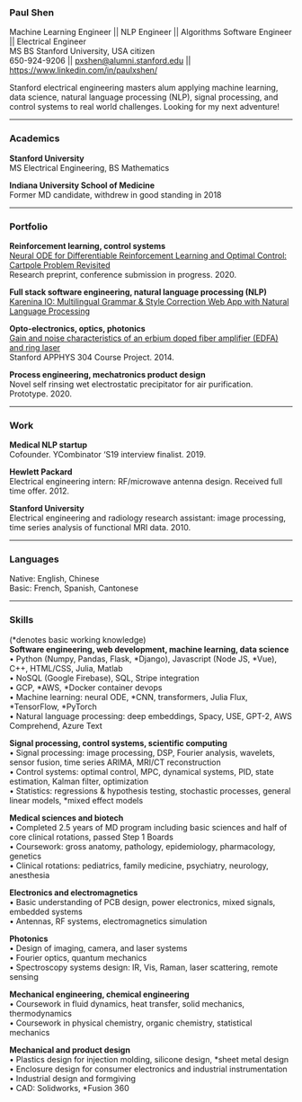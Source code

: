 ### Paul Shen  

Machine Learning Engineer || NLP Engineer || Algorithms Software Engineer || Electrical Engineer  
MS BS Stanford University, USA citizen  
650-924-9206 || pxshen@alumni.stanford.edu || https://www.linkedin.com/in/paulxshen/  

Stanford electrical engineering masters alum applying machine learning, data science, natural language processing (NLP), signal processing, and control systems to real world challenges. Looking for my next adventure!  
___
### Academics
**Stanford University**  
MS Electrical Engineering, BS Mathematics  

**Indiana University School of Medicine**  
Former MD candidate, withdrew in good standing in 2018
___
### Portfolio 
**Reinforcement learning, control systems**  
[Neural ODE for Differentiable Reinforcement Learning and Optimal Control: Cartpole Problem Revisited](https://medium.com/swlh/neural-ode-for-reinforcement-learning-and-nonlinear-optimal-control-cartpole-problem-revisited-5408018b8d71)  
Research preprint, conference submission in progress. 2020.  

**Full stack software engineering, natural language processing (NLP)**  
[Karenina IO: Multilingual Grammar & Style Correction Web App with Natural Language Processing](https://www.karenina.io)  

**Opto-electronics, optics, photonics**  
[Gain and noise characteristics of an erbium doped fiber amplifier (EDFA) and ring laser](https://paulxshen.github.io/edfa.pdf)  
Stanford APPHYS 304 Course Project. 2014.  

**Process engineering, mechatronics product design**  
Novel self rinsing wet electrostatic precipitator for air purification. Prototype. 2020.  
___
### Work
**Medical NLP startup**  
Cofounder. YCombinator ‘S19 interview finalist. 2019.  

**Hewlett Packard**  
Electrical engineering intern: RF/microwave antenna design. Received full time offer. 2012.  

**Stanford University**  
Electrical engineering and radiology research assistant: image processing, time series analysis of functional MRI data. 2010.  
___
### Languages
Native: English, Chinese  
Basic: French, Spanish, Cantonese  
___
### Skills
(*denotes basic working knowledge)  
**Software engineering, web development, machine learning, data science**  
•	Python (Numpy, Pandas, Flask, *Django), Javascript (Node JS, *Vue), C++, HTML/CSS, Julia, Matlab  
•	NoSQL (Google Firebase), SQL, Stripe integration   
•	GCP, *AWS, *Docker container devops  
•	Machine learning: neural ODE, *CNN, transformers, Julia Flux, *TensorFlow, *PyTorch  
•	Natural language processing: deep embeddings, Spacy, USE, GPT-2, AWS Comprehend, Azure Text  

**Signal processing, control systems, scientific computing**  
•	Signal processing: image processing, DSP, Fourier analysis, wavelets, sensor fusion, time series ARIMA, MRI/CT reconstruction  
•	Control systems: optimal control, MPC, dynamical systems, PID, state estimation, Kalman filter, optimization  
•	Statistics: regressions & hypothesis testing, stochastic processes, general linear models, *mixed effect models  

**Medical sciences and biotech**  
•	Completed 2.5 years of MD program including basic sciences and half of core clinical rotations, passed Step 1 Boards  
•	Coursework: gross anatomy, pathology, epidemiology, pharmacology, genetics  
•	Clinical rotations: pediatrics, family medicine, psychiatry, neurology, anesthesia  

**Electronics and electromagnetics**  
•	Basic understanding of PCB design, power electronics, mixed signals, embedded systems  
•	Antennas, RF systems, electromagnetics simulation  

**Photonics**  
•	Design of imaging, camera, and laser systems  
•	Fourier optics, quantum mechanics  
•	Spectroscopy systems design: IR, Vis, Raman, laser scattering, remote sensing  

**Mechanical engineering, chemical engineering**  
•	Coursework in fluid dynamics, heat transfer, solid mechanics, thermodynamics  
•	Coursework in physical chemistry, organic chemistry, statistical mechanics  

**Mechanical and product design**  
•	Plastics design for injection molding, silicone design, *sheet metal design  
•	Enclosure design for consumer electronics and industrial instrumentation  
•	Industrial design and formgiving  
•	CAD: Solidworks, *Fusion 360  

